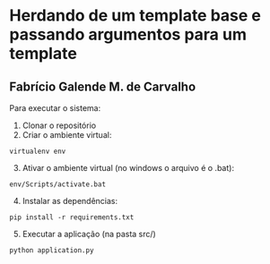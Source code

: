 # Herdando de um template base e passando argumentos para um template

## Fabrício Galende M. de Carvalho

Para executar o sistema:

1. Clonar o repositório
2. Criar o ambiente virtual:
```console
virtualenv env
```
3. Ativar o ambiente virtual (no windows o arquivo é o .bat):
```console
env/Scripts/activate.bat
```
4. Instalar as dependências:
```console
pip install -r requirements.txt
```
5. Executar a aplicação (na pasta src/)
```console
python application.py
```